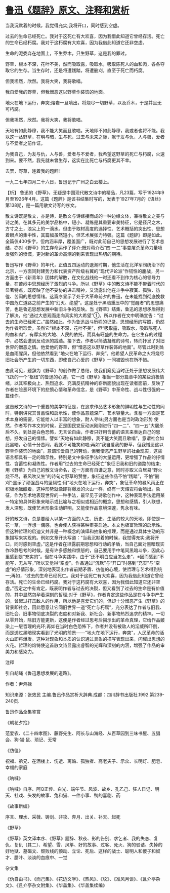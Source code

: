 # [鲁迅《题辞》原文、注释和赏析](https://www.vrrw.net/wx/9385.html)

当我沉默着的时候，我觉得充实;我将开口，同时感到空虚。

过去的生命已经死亡。我对于这死亡有大欢喜，因为我借此知道它曾经存活。死亡的生命已经朽腐。我对于这朽腐有大欢喜，因为我借此知道它还非空虚。

生命的泥委弃在地面上，不生乔木，只生野草，这是我的罪过。

野草，根本不深，花叶不美，然而吸取露，吸取水，吸取陈死人的血和肉，各各夺取它的生存。当生存时，还是将遭践踏，将遭删刈，直至于死亡而朽腐。

但我坦然，欣然。我将大笑，我将歌唱。

我自爱我的野草，但我憎恶这以野草作装饰的地面。

地火在地下运行，奔突;熔岩一旦喷出，将烧尽一切野草，以及乔木，于是并且无可朽腐。

但我坦然，欣然。我将大笑，我将歌唱。

天地有如此静穆，我不能大笑而且歌唱。天地即不如此静穆，我或者也将不能。我以这一丛野草，在明与暗，生与死，过去与未来之际，献于友与仇，人与兽，爱者与不爱者之前作证。

为我自己，为友与仇，人与兽，爱者与不爱者，我希望这野草的死亡与朽腐，火速到来。要不然，我先就未曾生存，这实在比死亡与朽腐更其不幸。

去罢，野草，连着我的题辞!

一九二七年四月二十六日，鲁迅记于广州之白云楼上。



【析】 鲁迅的《野草》，无疑是中国现代散文诗中的精品，凡23篇，写于1924年9月至1926年4月。这篇《题辞》是该书结集时写的，发表于1927年7月的《语丝》第138期，是一篇用散文诗写的序文。

散文诗既是散文，亦是诗，是散文与诗嫁接而成的一种边缘文体，兼得散文之美与诗之美。在其多元的美学品格中，短小、凝练是其重要审美特征，它是径尺之木，方寸之土，浪尖上的一滴水。但由于取材高度的选择性、艺术概括的突出性、思想着眼点的集中性，其篇幅虽然短小，但艺术展张力特强。这篇《题辞》即是如此。全篇仅400多字，但内涵丰厚，覆盖面广，既对此前自己的思想发展进行了艺术总结，亦对《野草》的生存命运作了评介;既对蒋介石“四·一二”事变屠杀革命力量喷发强烈的愤慨，更对新的革命高潮的到来表现出热切的期待。

鲁迅写作《野草》的年代，正值五四运动的退潮时期，他生活在北洋军阀统治下的北京，一方面同封建势力和代表资产阶级右翼的“现代评论派”作韧性的鏖战，另一方面由于《新青年》团体的解散，在文化战线他一时还看不到作为核心的领导力量，在苦闷中思想经历了激烈的斗争。所以《野草》中的散文诗不能不带着时代的显著特点，既反映了他不妥协的进击精神，又流露出他在斗争中寂寞、孤独、彷徨、苦闷的思想情绪。这篇序显示了处于大革命前夕的鲁迅，在未能找到彻底挽救中国危亡道路之前产生的“幻灭、绝望”。这是处于黑暗重压中的“觉醒者”的思想痛苦，也是鲁迅思想发展中新旧斗争的反映。当《野草》结集，鲁迅的思想矛盾得到了解决，他“通过大悲观而走向真实的大希望”①。所以作者在文中明确宣告：“过去的生命已经死亡。”虽然如此，作为鲁迅战斗历程的记录，思想经历的写照，仍然为作者所珍爱。虽然它“根本不深，花叶不美”，但“吸取露，吸取水，吸取陈死人的血和肉”，有厚实的大地、人民的依托，而具有旺盛的生命力。在它生存的过程中，必然会遭到反动派的践踏。接下去，作者以简洁凝练的诗句，转而抒发了对旧世界的憎恶之情。他爱他的野草，但“憎恶这以野草作装饰的地面”。尽管此时到处是血雨腥风，但他依然看到“地火在地下运行、奔突”。他希望人民革命之火将烧尽旧社会所产生的一切东西，即使自己心爱的《野草》一同被毁也在所不惜。

由此可见，题辞为《野草》的创作做了总结，使我们窥见当时正处于思想发展伟大飞跃的一个“枢纽”的鲁迅的心迹，它一扫《野草》相当一部分篇章中的某些消极情绪，以其积极向上、热烈追求、充满反抗精神的崭新面貌出现在读者面前，反映了作者在险恶环境下的悲愤心情和革命信念，是《野草》中革命性、战斗性很强的一篇佳作。

这首散文诗的一个重要的美学特征是，在追求作品艺术形象的鲜明性与生动性的同时，特别讲究其含蓄性和启示性，使作品意蕴深广、艺术容量大。含蓄一方面是艺术本身的需要，它能给人以丰富的想象，耐人寻味;另方面也是当时政治形势 使然，作者写作本文的时候，正是国民党反动派刚刚进行“四一二”、“四一五”大屠杀后不久。到处是白色恐怖，无言论自由，作者只好用含蓄的语言来表达自己的思想，抒发自己的情愫。譬如“天地有如此静穆，我不能大笑而且歌唱”，意谓社会如此黑暗，心情十分苦闷，我就不可能笑和唱;再如“我自爱我的野草，但我憎恶这以野草作装饰的地面”，意谓珍爱自己的劳动，但我憎恶产生野草的社会现实，这些语言都具有一定的暗示性。特别是文中象征手法的大量运用，更增强了作品的抒情性、含蓄性和凝练性。作者用“过去的生命已经死亡”象征旧我和旧的道路的结束;用《野草》为自己的散文诗命名，这一方面有自谦之意，同时亦取义白居易“野火烧不尽，春风吹又生”的诗句对野草的赞誉，象征这些作品不怕“践踏”，不怕“删刈”;显示了顽强战斗的坚韧性;用“地火在地下运行，奔突”，象征革命的暴风雨正在积极地酝酿着，这种形势就像即将爆发的火山一样，终有一天熔岩将会喷出。象征，作为艺术地表现世界的一种手法，最早见于诗歌创作中，这种表现手法运用某一特定的具体形象来暗示或比喻与之相似或相近的概念，思想和感情，引人联想，发人深思，既使艺术形象生动鲜明，又能使作品意境深邃，隽永有味。

好的散文诗，总是要给人以某一方面的人生、历史、生活的较大的天地，即使是一花一草，一浮想一偶感，也会使人获得某种审美启迪。本文也极富哲理的启示性。但这种哲理的启迪又并非是一种概念的演绎和抽象的推理，而是通过具体生动的形象描写来实现的。例如文章开头写道：“当我沉默着的时候，我觉得充实;我将开口，同时感到空虚。”这是作者在坦露前期思想和行动的矛盾，当自己面对黑暗现实作冷静思考的时候，是有许多感触和愤怒的，自己要用手中笔同黑暗斗争，因此心里感到是“充实的”。但在斗争实践中，由于“还不明白应当怎么走”，※因而感到“不能写，无从写，”所以又觉得“空虚”。作品通过“沉默”与“开口”时感到“充实”与“空虚”的抒情形象，深刻地表现出作者前期矛盾、彷徨的心境，使哲理与艺术得到统一;再如，“过去的生命已经死亡。我对于这死亡有大欢喜，因为我借此知道它曾经存活。死亡的生命已经朽腐。我对于这朽腐有大欢喜，因为我借此知道它还非空虚。”否定之中有肯定，既表明作者与过去的决裂，但又看到了过去的生命是有价值的，其中显然包孕着深刻的哲理;对于《野草》，作者肯定这些作品是在斗争中产生的，曾起过打击敌人的作用，所以他是喜爱它们的，但却十分憎恶产生《野草》的背景即社会，因此愿意让它同旧世界一道“死亡与朽腐”，充分表达了作者与旧我、旧社会、旧事物彻底决裂的态度和对新我、新社会、新事物热烈追求的精神。一切从零开始，除旧方能更新，这便是作者经过思考后揭示出的革命真理，它给作品皴染上一层哲理的光环;再如在当时白色恐怖下，作者并没有被敌人的淫威所吓倒，而是透过黑暗现实看到了光明的前景——“地火在地下运行，奔突”，人民革命的活火山即将爆发。这种对现象和本质的认识通过具象的描写表现出来，闪耀出思想的火花。哲理的熔铸使这首散文诗显露出睿智的光辉和深刻的内涵，增强了作品的审美力和感染力。

注释

引自胡绳《鲁迅思想发展的道路》。

作者：尹鸿禄

知识来源：张效民 主编.鲁迅作品赏析大辞典.成都：四川辞书出版社.1992.第239-240页.

鲁迅作品全集鉴赏

《朝花夕拾》

范爱农、《二十四孝图》、藤野先生、阿长与山海经、从百草园到三味书屋、五猖会、狗·猫·鼠、琐记、无常

《仿徨》

祝福、弟兄、在酒楼上、伤逝、离婚、孤独者、高老夫子、示众、长明灯、肥皂、幸福的家庭

《呐喊》

《呐喊》自序、阿Q正传、白光、端午节、风波、故乡、孔乙己、狂人日记、明天、社戏、头发的故事、兔和猫、一件小事、鸭的喜剧、药

《故事新编》

序言、理水、采薇、铸剑、非攻、奔月、出关、补天、起死

《野草》

《野草》英文译本序、《野草》题辞、秋夜、影的告别、求乞者、我的失恋、复仇、复仇〔其二〕、希望、雪、风筝、好的故事、过客、死火、狗的驳诘、失掉的好地狱、墓碣文、颓败线的颤动、立论、死后、这样的战士、聪明人和傻子和奴才、腊叶、淡淡的血痕中、一觉

杂文集

《伪自由书》、《而己集》、《花边文学》、《热风》、《坟》、《准风月谈》、《且介亭杂文》、《且介亭杂文附集》、《华盖集》、《华盖集续编》

